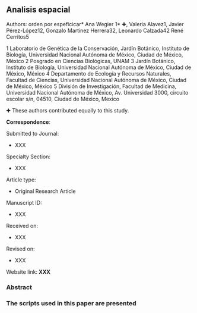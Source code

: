 ## Analisis espacial # 

Authors: orden por espeficicar* 
Ana Wegier 1* ✚, 
Valeria Alavez1, 
Javier Pérez-López12, 
Gonzalo Martinez Herrera32, 
Leonardo Calzada42
René Cerritos5


1 Laboratorio de Genética de la Conservación, Jardín Botánico, Instituto de Biología, Universidad Nacional Autónoma de México, Ciudad de México, México
2 Posgrado en Ciencias Biológicas, UNAM
3 Jardín Botánico, Instituto de Biología, Universidad Nacional Autónoma de México, Ciudad de México, México
4 Departamento de Ecología y Recursos Naturales, Facultad de Ciencias, Universidad Nacional Autónoma de México, Ciudad de México, México
5 División de Investigación, Facultad de Medicina, Universidad Nacional Autónoma de México, Av. Universidad 3000, circuito escolar s/n, 04510, Ciudad de México, Mexico

✚ These authors contributed equally to this study.

 **Correspondence**: 
 
Submitted to Journal:
* XXX

Specialty Section:
* XXX

Article type:
* Original Research Article

Manuscript ID:
* XXX

Received on:
* XXX

Revised on:
* XXX

Website link:
**XXX**


### Abstract



### The scripts used in this paper are presented
